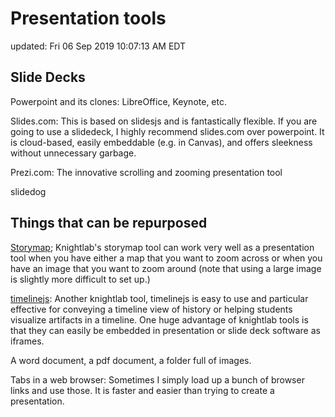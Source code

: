 # Presentation tools

updated:
Fri 06 Sep 2019 10:07:13 AM EDT

## Slide Decks
Powerpoint and its clones: LibreOffice, Keynote, etc.

Slides.com: This is based on slidesjs and is fantastically flexible. If you are going to use a slidedeck, I highly recommend slides.com over powerpoint. It is cloud-based, easily embeddable (e.g. in Canvas), and offers sleekness without unnecessary garbage.

Prezi.com: The innovative scrolling and zooming presentation tool

slidedog



## Things that can be repurposed
[Storymap](); Knightlab's storymap tool can work very well as a presentation tool when you have either a map that you want to zoom across or when you have an image that you want to zoom around (note that using a large image is slightly more difficult to set up.) 

[timelinejs](): Another knightlab tool, timelinejs is easy to use and particular effective for conveying a timeline view of history or helping students visualize artifacts in a timeline. One huge advantage of knightlab tools is that they can easily be embedded in presentation or slide deck software as iframes. 

A word document, a pdf document, a folder full of images.

Tabs in a web browser: Sometimes I simply load up a bunch of browser links and use those. It is faster and easier than trying to create a presentation. 


